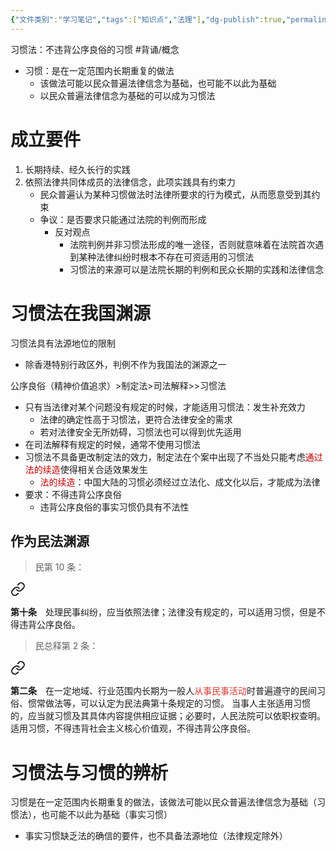 ```yaml
---
{"文件类别":"学习笔记","tags":["知识点","法理"],"dg-publish":true,"permalink":"/学习笔记studyup/知识点cheese/习惯法/","dgPassFrontmatter":true,"created":"2024-09-26T10:12:43.092+08:00","updated":"2024-10-28T15:06:46.632+08:00"}
---
```


习惯法：不违背公序良俗的习惯 #背诵/概念 
- 习惯：是在一定范围内长期重复的做法
	- 该做法可能以民众普遍法律信念为基础，也可能不以此为基础
	- 以民众普遍法律信念为基础的可以成为习惯法
# 成立要件
1. 长期持续、经久长行的实践
2. 依照法律共同体成员的法律信念，此项实践具有约束力
	- 民众普遍认为某种习惯做法时法律所要求的行为模式，从而愿意受到其约束
	- 争议：是否要求只能通过法院的判例而形成
		- 反对观点
			- 法院判例并非习惯法形成的唯一途径，否则就意味着在法院首次遇到某种法律纠纷时根本不存在可资适用的习惯法
			- 习惯法的来源可以是法院长期的判例和民众长期的实践和法律信念
# 习惯法在我国渊源
习惯法具有法源地位的限制
- 除香港特别行政区外，判例不作为我国法的渊源之一

公序良俗（精神价值追求）>制定法>司法解释>>习惯法
- 只有当法律对某个问题没有规定的时候，才能适用习惯法：发生补充效力
	- 法律的确定性高于习惯法，更符合法律安全的需求
	- 若对法律安全无所妨碍，习惯法也可以得到优先适用
- 在司法解释有规定的时候，通常不使用习惯法
- 习惯法不具备更改制定法的效力，制定法在个案中出现了不当处只能考虑<font color="#c00000">通过法的续造</font>使得相关合适效果发生
	- <font color="#c00000">法的续造</font>：中国大陆的习惯必须经过立法化、成文化以后，才能成为法律
- 要求：不得违背公序良俗
	- 违背公序良俗的事实习惯仍具有不法性
## 作为民法渊源
>民第 10 条：
<div class="transclusion internal-embed is-loaded"><a class="markdown-embed-link" href="////#t10" aria-label="Open link"><svg xmlns="http://www.w3.org/2000/svg" width="24" height="24" viewBox="0 0 24 24" fill="none" stroke="currentColor" stroke-width="2" stroke-linecap="round" stroke-linejoin="round" class="svg-icon lucide-link"><path d="M10 13a5 5 0 0 0 7.54.54l3-3a5 5 0 0 0-7.07-7.07l-1.72 1.71"></path><path d="M14 11a5 5 0 0 0-7.54-.54l-3 3a5 5 0 0 0 7.07 7.07l1.71-1.71"></path></svg></a><div class="markdown-embed">



**第十条**　处理民事纠纷，应当依照法律；法律没有规定的，可以适用习惯，但是不得违背公序良俗。 

</div></div>

>
>民总释第 2 条：
<div class="transclusion internal-embed is-loaded"><a class="markdown-embed-link" href="////#t2" aria-label="Open link"><svg xmlns="http://www.w3.org/2000/svg" width="24" height="24" viewBox="0 0 24 24" fill="none" stroke="currentColor" stroke-width="2" stroke-linecap="round" stroke-linejoin="round" class="svg-icon lucide-link"><path d="M10 13a5 5 0 0 0 7.54.54l3-3a5 5 0 0 0-7.07-7.07l-1.72 1.71"></path><path d="M14 11a5 5 0 0 0-7.54-.54l-3 3a5 5 0 0 0 7.07 7.07l1.71-1.71"></path></svg></a><div class="markdown-embed">



**第二条**　在一定地域、行业范围内长期为一般人<font color="#d83931">从事民事活动</font>时普遍遵守的民间习俗、惯常做法等，可以认定为民法典第十条规定的习惯。
当事人主张适用习惯的，应当就习惯及其具体内容提供相应证据；必要时，人民法院可以依职权查明。
适用习惯，不得违背社会主义核心价值观，不得违背公序良俗。 

</div></div>

# 习惯法与习惯的辨析
习惯是在一定范围内长期重复的做法，该做法可能以民众普遍法律信念为基础（习惯法），也可能不以此为基础（事实习惯）
- 事实习惯缺乏法的确信的要件，也不具备法源地位（法律规定除外）